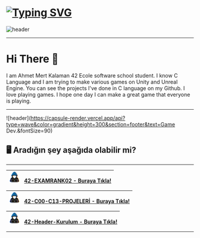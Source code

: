 # <a href="https://git.io/typing-svg"><img src="https://readme-typing-svg.herokuapp.com?font=Fira+Code&weight=800&size=21&pause=1000&color=0B273452&center=true&multiline=true&width=435&lines=42+Ecole+ahkalama" alt="Typing SVG" /></a>

![header](https://capsule-render.vercel.app/api?type=wave&color=gradient&height=300&section=header&text=Junior&fontSize=90)


---------

# Hi There 👋

I am Ahmet Mert Kalaman 42 Ecole software school student. I know C Language and I am trying to make various games on Unity and Unreal Engine. You can see the projects I've done in C language on my Github. I love playing games. I hope one day I can make a great game that everyone is playing.



-------

![header](https://capsule-render.vercel.app/api?type=wave&color=gradient&height=300&section=footer&text=Game Dev.&fontSize=90)

## 🖥️ Aradığın şey aşağıda olabilir mi? 
****************************
| <picture><img src = "https://github.com/0xAbdulKhalid/0xAbdulKhalid/raw/main/assets/mdImages/about_me.gif" width = 30px></picture>  &nbsp; [42-EXAMRANK02 - Buraya Tıkla!](https://github.com/ahkalama/42-EXAMRANK02)       | 
|-----------------------------------------| 

| <picture><img src = "https://github.com/0xAbdulKhalid/0xAbdulKhalid/raw/main/assets/mdImages/about_me.gif" width = 30px></picture>  &nbsp; [42-C00-C13-PROJELERİ - Buraya Tıkla!](https://github.com/ahkalama/42-Piscine-C00-C13)       | 
|-----------------------------------------| 

| <picture><img src = "https://github.com/0xAbdulKhalid/0xAbdulKhalid/raw/main/assets/mdImages/about_me.gif" width = 30px></picture>  &nbsp; [42-Header-Kurulum - Buraya Tıkla!](https://github.com/ahkalama/42-HEADER)       | 
|-----------------------------------------| 
****************************

